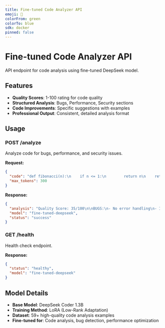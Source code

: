 ```yaml
---
title: Fine-tuned Code Analyzer API
emoji: 🤖
colorFrom: green
colorTo: blue
sdk: docker
pinned: false
---
```


# Fine-tuned Code Analyzer API

API endpoint for code analysis using fine-tuned DeepSeek model.

## Features

- **Quality Scores**: 1-100 rating for code quality
- **Structured Analysis**: Bugs, Performance, Security sections
- **Code Improvements**: Specific suggestions with examples
- **Professional Output**: Consistent, detailed analysis format

## Usage

### POST /analyze

Analyze code for bugs, performance, and security issues.

**Request:**
```json
{
  "code": "def fibonacci(n):\n    if n <= 1:\n        return n\n    return fibonacci(n-1) + fibonacci(n-2)",
  "max_tokens": 300
}
```

**Response:**
```json
{
  "analysis": "Quality Score: 35/100\n\nBUGS:\n- No error handling\n- Infinite recursion possible\n\nPERFORMANCE ISSUES:\n- Recursive calls cause exponential time complexity\n\nSECURITY CONCERNS:\n- No input validation\n\nIMPROVEMENTS:\n1. Use memoization to avoid recursion\n2. Add input validation\n\nExample improved code:\n[Shows working fixes]",
  "model": "fine-tuned-deepseek",
  "status": "success"
}
```

### GET /health

Health check endpoint.

**Response:**
```json
{
  "status": "healthy",
  "model": "fine-tuned-deepseek"
}
```

## Model Details

- **Base Model**: DeepSeek Coder 1.3B
- **Training Method**: LoRA (Low-Rank Adaptation)
- **Dataset**: 59+ high-quality code analysis examples
- **Fine-tuned for**: Code analysis, bug detection, performance optimization
